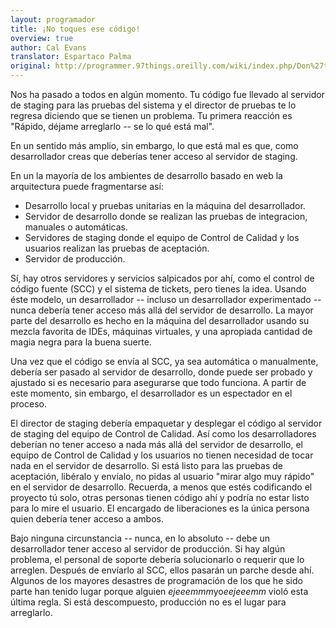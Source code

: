 ```yaml
---
layout: programador
title: ¡No toques ese código!
overview: true
author: Cal Evans
translator: Espartaco Palma
original: http://programmer.97things.oreilly.com/wiki/index.php/Don%27t_Touch_that_Code!
---
```


Nos ha pasado a todos en algún momento. Tu código fue llevado al servidor de staging para las pruebas del sistema y el director de pruebas te lo regresa diciendo que se tienen un problema. Tu primera reacción es "Rápido, déjame arreglarlo -- se lo qué está mal".

En un sentido más amplio, sin embargo, lo que está mal es que, como desarrollador creas que deberías tener acceso al servidor de staging.

En un la mayoría de los ambientes de desarrollo basado en web la arquitectura puede fragmentarse así:

+ Desarrollo local y pruebas unitarias en la máquina del desarrollador.
+ Servidor de desarrollo donde se realizan las pruebas de integracion, manuales o automáticas.
+ Servidores de staging donde el equipo de Control de Calidad y los usuarios realizan las pruebas de aceptación.
+ Servidor de producción.

Sí, hay otros servidores y servicios salpicados por ahí, como el control de código fuente (SCC) y el sistema de tickets, pero tienes la idea. Usando éste modelo, un desarrollador -- incluso un desarrollador experimentado -- nunca debería tener acceso más allá del servidor de desarrollo. La mayor parte del desarrollo es hecho en la máquina del desarrollador usando su mezcla favorita de IDEs, máquinas virtuales, y una apropiada cantidad de magia negra para la buena suerte.

Una vez que el código se envía al SCC, ya sea automática o manualmente, debería ser pasado al servidor de desarrollo, donde puede ser probado y ajustado si es necesario para asegurarse que todo funciona. A partir de este momento, sin embargo, el desarrollador es un espectador en el proceso.

El director de staging debería empaquetar y desplegar el código al servidor de staging del equipo de Control de Calidad. Así como los desarrolladores deberían no tener acceso a nada más allá del servidor de desarrollo, el equipo de Control de Calidad y los usuarios no tienen necesidad de tocar nada en el servidor de desarrollo. Si está listo para las pruebas de aceptación, libéralo y envíalo, no pidas al usuario "mirar algo muy rápido" en el servidor de desarrollo. Recuerda, a menos que estés codificando el proyecto tú solo, otras personas tienen código ahí y podría no estar listo para lo mire el usuario. El encargado de liberaciones es la única persona quien debería tener acceso a ambos.

Bajo ninguna circunstancia -- nunca, en lo absoluto -- debe un desarrollador tener acceso al servidor de producción. Si hay algún problema, el personal de soporte debería solucionarlo o requerir que lo arreglen. Después de envíarlo al SCC, ellos pasarán un parche desde ahí. Algunos de los mayores desastres de programación de los que he sido parte han tenido lugar porque alguien *ejeeemmm*yo*eejeeemm* violó esta última regla. Si está descompuesto, producción no es el lugar para arreglarlo.

